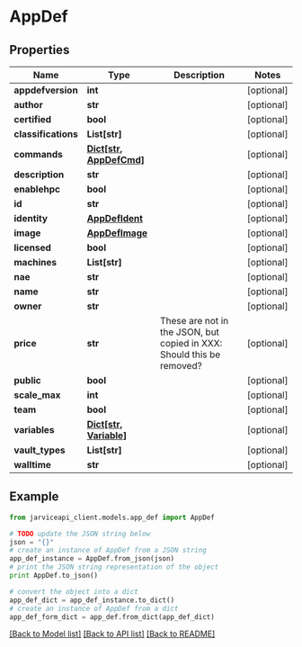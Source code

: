 # AppDef


## Properties
Name | Type | Description | Notes
------------ | ------------- | ------------- | -------------
**appdefversion** | **int** |  | [optional] 
**author** | **str** |  | [optional] 
**certified** | **bool** |  | [optional] 
**classifications** | **List[str]** |  | [optional] 
**commands** | [**Dict[str, AppDefCmd]**](AppDefCmd.md) |  | [optional] 
**description** | **str** |  | [optional] 
**enablehpc** | **bool** |  | [optional] 
**id** | **str** |  | [optional] 
**identity** | [**AppDefIdent**](AppDefIdent.md) |  | [optional] 
**image** | [**AppDefImage**](AppDefImage.md) |  | [optional] 
**licensed** | **bool** |  | [optional] 
**machines** | **List[str]** |  | [optional] 
**nae** | **str** |  | [optional] 
**name** | **str** |  | [optional] 
**owner** | **str** |  | [optional] 
**price** | **str** | These are not in the JSON, but copied in XXX: Should this be removed? | [optional] 
**public** | **bool** |  | [optional] 
**scale_max** | **int** |  | [optional] 
**team** | **bool** |  | [optional] 
**variables** | [**Dict[str, Variable]**](Variable.md) |  | [optional] 
**vault_types** | **List[str]** |  | [optional] 
**walltime** | **str** |  | [optional] 

## Example

```python
from jarviceapi_client.models.app_def import AppDef

# TODO update the JSON string below
json = "{}"
# create an instance of AppDef from a JSON string
app_def_instance = AppDef.from_json(json)
# print the JSON string representation of the object
print AppDef.to_json()

# convert the object into a dict
app_def_dict = app_def_instance.to_dict()
# create an instance of AppDef from a dict
app_def_form_dict = app_def.from_dict(app_def_dict)
```
[[Back to Model list]](../README.md#documentation-for-models) [[Back to API list]](../README.md#documentation-for-api-endpoints) [[Back to README]](../README.md)



